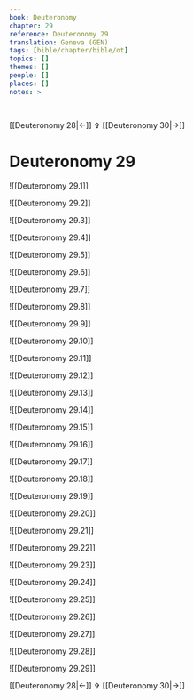 ```yaml
---
book: Deuteronomy
chapter: 29
reference: Deuteronomy 29
translation: Geneva (GEN)
tags: [bible/chapter/bible/ot]
topics: []
themes: []
people: []
places: []
notes: >
  
---
```


[[Deuteronomy 28|<-]] ✞ [[Deuteronomy 30|->]]

# Deuteronomy 29

![[Deuteronomy 29.1]]

![[Deuteronomy 29.2]]

![[Deuteronomy 29.3]]

![[Deuteronomy 29.4]]

![[Deuteronomy 29.5]]

![[Deuteronomy 29.6]]

![[Deuteronomy 29.7]]

![[Deuteronomy 29.8]]

![[Deuteronomy 29.9]]

![[Deuteronomy 29.10]]

![[Deuteronomy 29.11]]

![[Deuteronomy 29.12]]

![[Deuteronomy 29.13]]

![[Deuteronomy 29.14]]

![[Deuteronomy 29.15]]

![[Deuteronomy 29.16]]

![[Deuteronomy 29.17]]

![[Deuteronomy 29.18]]

![[Deuteronomy 29.19]]

![[Deuteronomy 29.20]]

![[Deuteronomy 29.21]]

![[Deuteronomy 29.22]]

![[Deuteronomy 29.23]]

![[Deuteronomy 29.24]]

![[Deuteronomy 29.25]]

![[Deuteronomy 29.26]]

![[Deuteronomy 29.27]]

![[Deuteronomy 29.28]]

![[Deuteronomy 29.29]]

[[Deuteronomy 28|<-]] ✞ [[Deuteronomy 30|->]]

